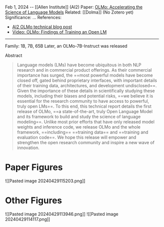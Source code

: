 Feb 1, 2024 -- [[Allen Institute]] (AI2)
Paper: [OLMo: Accelerating the Science of Language Models](https://arxiv.org/abs/2402.00838)
Related: [[Dolma]]
(No Zotero yet)
Significance: ...
References:
- [AI2 OLMo technical blog post](https://blog.allenai.org/olmo-open-language-model-87ccfc95f580)
- [Video: OLMo: Findings of Training an Open LM](https://youtu.be/qFZbu2P1vZ8?si=nfx7bTeoBq-7NZJF)

----


Family: 1B, 7B, 65B
Later, an OLMo-7B-Instruct was released



Abstract
> Language models (LMs) have become ubiquitous in both NLP research and in commercial product offerings. As their commercial importance has surged, the ==most powerful models have become closed off, gated behind proprietary interfaces, with important details of their training data, architectures, and development undisclosed==. Given the importance of these details in scientifically studying these models, including their biases and potential risks, ==we believe it is essential for the research community to have access to powerful, truly open LMs==. To this end, this technical report details the first release of OLMo, ==a state-of-the-art, truly Open Language Model and its framework to build and study the science of language modeling==. Unlike most prior efforts that have only released model weights and inference code, we release OLMo and the whole framework, ==including== ==training data== and ==training and evaluation code==. We hope this release will empower and strengthen the open research community and inspire a new wave of innovation.


# Paper Figures
![[Pasted image 20240429115203.png]]

# Other Figures
![[Pasted image 20240429113946.png]]
![[Pasted image 20240429114117.png]]
